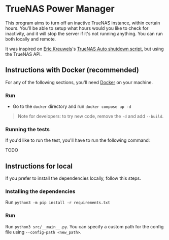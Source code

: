 # TrueNAS Power Manager

This program aims to turn off an inactive TrueNAS instance, within certain hours. You'll be able to setup what hours would you like to check for inactivity, and it will stop the server if it's not running anything. You can run both locally and remote.

It was inspired on [Eric Kreuwels](https://gist.github.com/erkr)'s [TrueNAS Auto shutdown script](https://gist.github.com/erkr/843b9c7c2b6fa511c09a5773029c32e0), but using the TrueNAS API.


## Instructions with Docker (recommended)

For any of the following sections, you'll need [Docker](https://docs.docker.com/get-docker/) on your machine.

### Run

- Go to the `docker` directory and run `docker compose up -d`

> Note for developers: to try new code, remove the `-d` and add `--build`.

### Running the tests

If you'd like to run the test, you'll have to run the following command:

TODO


## Instructions for local

If you prefer to install the dependencies locally, follow this steps.

### Installing the dependencies

Run `python3 -m pip install -r requirements.txt`

### Run

Run `python3 src/__main__.py`. You can specify a custom path for the config file using `--config-path <new_path>`.